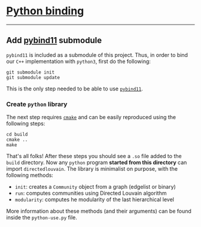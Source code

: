# [Python binding](#pythonbinding)                       

---
## Add [pybind11](https://github.com/pybind/pybind11) submodule

`pybind11` is included as a submodule of this project. Thus, in order to bind our `C++` implementation with `python3`, first do the following:

    git submodule init
    git submodule update

This is the only step needed to be able to use [`pybind11`](https://github.com/pybind/pybind11).

### Create `python` library 

The next step requires [`cmake`](https://cmake.org/) and can be easily reproduced using the following steps:

    cd build
    cmake ..
    make

That's all folks! After these steps you should see a `.so` file added to the `build` directory. Now any `python` program 
**started from this directory** can import `directedlouvain`. The library is minimalist on purpose, with the following methods: 

+ `init`: creates a `Community` object from a graph (edgelist or binary)
+ `run`: computes communities using Directed Louvain algorithm
+ `modularity`: computes he modularity of the last hierarchical level

More information about these methods (and their arguments) can be found inside the `python-use.py` file. 
